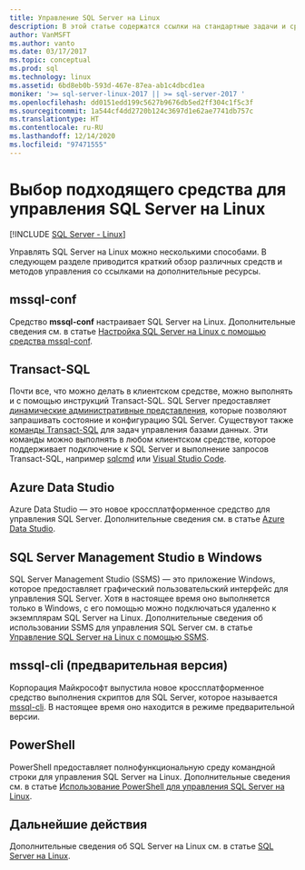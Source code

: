 ```yaml
---
title: Управление SQL Server на Linux
description: В этой статье содержатся ссылки на стандартные задачи и средства управления для SQL Server на Linux.
author: VanMSFT
ms.author: vanto
ms.date: 03/17/2017
ms.topic: conceptual
ms.prod: sql
ms.technology: linux
ms.assetid: 6bd8eb0b-593d-467e-87ea-ab1c4dbcd1ea
moniker: '>= sql-server-linux-2017 || >= sql-server-2017 '
ms.openlocfilehash: dd0151edd199c5627b9676db5ed2ff304c1f5c3f
ms.sourcegitcommit: 1a544cf4dd2720b124c3697d1e62ae7741db757c
ms.translationtype: HT
ms.contentlocale: ru-RU
ms.lasthandoff: 12/14/2020
ms.locfileid: "97471555"
---
```

# <a name="choose-the-right-tool-to-manage-sql-server-on-linux"></a>Выбор подходящего средства для управления SQL Server на Linux

[!INCLUDE [SQL Server - Linux](../includes/applies-to-version/sql-linux.md)]

Управлять SQL Server на Linux можно несколькими способами. В следующем разделе приводится краткий обзор различных средств и методов управления со ссылками на дополнительные ресурсы.

## <a name="mssql-conf"></a>mssql-conf 

Средство **mssql-conf** настраивает SQL Server на Linux. Дополнительные сведения см. в статье [Настройка SQL Server на Linux с помощью средства mssql-conf](sql-server-linux-configure-mssql-conf.md).

## <a name="transact-sql"></a>Transact-SQL

Почти все, что можно делать в клиентском средстве, можно выполнять и с помощью инструкций Transact-SQL. SQL Server предоставляет [динамические административные представления](../relational-databases/system-dynamic-management-views/system-dynamic-management-views.md), которые позволяют запрашивать состояние и конфигурацию SQL Server. Существуют также [команды Transact-SQL](../t-sql/language-reference.md) для задач управления базами данных. Эти команды можно выполнять в любом клиентском средстве, которое поддерживает подключение к SQL Server и выполнение запросов Transact-SQL, например [sqlcmd](sql-server-linux-setup-tools.md) или [Visual Studio Code](../tools/visual-studio-code/sql-server-develop-use-vscode.md).

## <a name="azure-data-studio"></a>Azure Data Studio

Azure Data Studio — это новое кроссплатформенное средство для управления SQL Server. Дополнительные сведения см. в статье [Azure Data Studio](../azure-data-studio/what-is.md).

## <a name="sql-server-management-studio-on-windows"></a>SQL Server Management Studio в Windows

SQL Server Management Studio (SSMS) — это приложение Windows, которое предоставляет графический пользовательский интерфейс для управления SQL Server. Хотя в настоящее время оно выполняется только в Windows, с его помощью можно подключаться удаленно к экземплярам SQL Server на Linux. Дополнительные сведения об использовании SSMS для управления SQL Server см. в статье [Управление SQL Server на Linux с помощью SSMS](sql-server-linux-manage-ssms.md).

## <a name="mssql-cli-preview"></a>mssql-cli (предварительная версия)

Корпорация Майкрософт выпустила новое кроссплатформенное средство выполнения скриптов для SQL Server, которое называется [mssql-cli](https://blogs.technet.microsoft.com/dataplatforminsider/2017/12/12/try-mssql-cli-a-new-interactive-command-line-tool-for-sql-server/). В настоящее время оно находится в режиме предварительной версии.

## <a name="powershell"></a>PowerShell

PowerShell предоставляет полнофункциональную среду командной строки для управления SQL Server на Linux. Дополнительные сведения см. в статье [Использование PowerShell для управления SQL Server на Linux](sql-server-linux-manage-powershell.md).

## <a name="next-steps"></a>Дальнейшие действия

Дополнительные сведения об SQL Server на Linux см. в статье [SQL Server на Linux](sql-server-linux-overview.md).